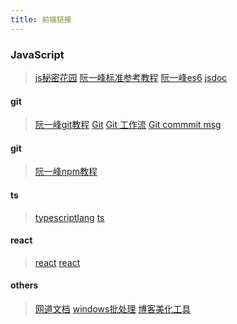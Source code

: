```yaml
---
title: 前端链接
---
```


### JavaScript
> [js秘密花园](hhttp://bonsaiden.github.io/JavaScript-Garden/zh/)
> [阮一峰标准参考教程](https://javascript.ruanyifeng.com/)
> [阮一峰es6](https://es6.ruanyifeng.com/)
> [jsdoc](http://yuri4ever.github.io/jsdoc/)


#### git
> [阮一峰git教程](https://www.bookstack.cn/read/git-tutorial/docs-branch.md)
> [Git](https://kingofamani.gitbooks.io/git-teach/content/)
> [Git 工作流](https://juejin.cn/post/6875874533228838925#heading-13)
> [Git commmit msg](https://www.ruanyifeng.com/blog/2016/01/commit_message_change_log.html)


#### git
> [阮一峰npm教程](https://javascript.ruanyifeng.com/nodejs/npm.html)

 
#### ts
> [typescriptlang](https://www.typescriptlang.org/docs/handbook/intro.html)
> [ts](https://lucifer.ren/blog/2020/06/16/ts-generics/)

<!--more-->
 
#### react
> [react](https://react.iamkasong.com/)
> [react](https://react.jokcy.me/)

#### others
> [网道文档](https://wangdoc.com/)
> [windows批处理](https://wsgzao.github.io/post/windows-batch/)
> [博客美化工具](https://juejin.cn/post/6844904067961978894#heading-0)
 